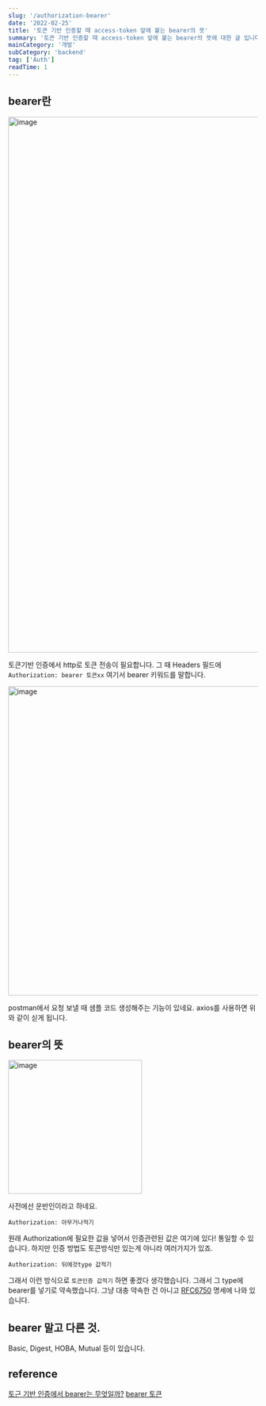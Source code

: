```yaml
---
slug: '/authorization-bearer'
date: '2022-02-25'
title: '토큰 기반 인증할 때 access-token 앞에 붙는 bearer의 뜻'
summary: '토큰 기반 인증할 때 access-token 앞에 붙는 bearer의 뜻에 대한 글 입니다.'
mainCategory: '개발'
subCategory: 'backend'
tag: ['Auth']
readTime: 1
---
```


## bearer란

<img width="1081" alt="image" src="https://user-images.githubusercontent.com/34783156/155566980-e05763cc-5375-428b-9968-27545d96812b.png">

토큰기반 인증에서 http로 토큰 전송이 필요합니다.
그 때 Headers 필드에 `Authorization: bearer 토큰xx` 여기서 bearer 키워드를 말합니다.

<img width="624" alt="image" src="https://user-images.githubusercontent.com/34783156/155568468-51fd22f2-227c-4a25-b8fd-205dfaf28369.png">

postman에서 요청 보낼 때 샘플 코드 생성해주는 기능이 있네요.
axios를 사용하면 위와 같이 싣게 됩니다.

## bearer의 뜻

<img width="270" alt="image" src="https://user-images.githubusercontent.com/34783156/155566234-f700b906-a670-4e25-bf46-5292f8e3e565.png">

사전에선 운반인이라고 하네요.

`Authorization: 아무거나적기`

원래 Authorization에 필요한 값을 넣어서 인증관련된 값은 여기에 있다! 통일할 수 있습니다.
하지만 인증 방법도 토큰방식만 있는게 아니라 여러가지가 있죠.

`Authorization: 뒤에것type 값적기`

그래서 이런 방식으로 `토큰인증 값적기` 하면 좋겠다 생각했습니다.
그래서 그 type에 bearer를 넣기로 약속했습니다.
그냥 대충 약속한 건 아니고 [RFC6750](https://datatracker.ietf.org/doc/html/rfc6750) 명세에 나와 있습니다.

## bearer 말고 다른 것.

Basic, Digest, HOBA, Mutual 등이 있습니다.

## reference

[토근 기반 인증에서 bearer는 무엇일까?](https://velog.io/@cada/%ED%86%A0%EA%B7%BC-%EA%B8%B0%EB%B0%98-%EC%9D%B8%EC%A6%9D%EC%97%90%EC%84%9C-bearer%EB%8A%94-%EB%AC%B4%EC%97%87%EC%9D%BC%EA%B9%8C)
[bearer 토큰](https://m.blog.naver.com/PostView.naver?isHttpsRedirect=true&blogId=jmjm223&logNo=221483149513)
